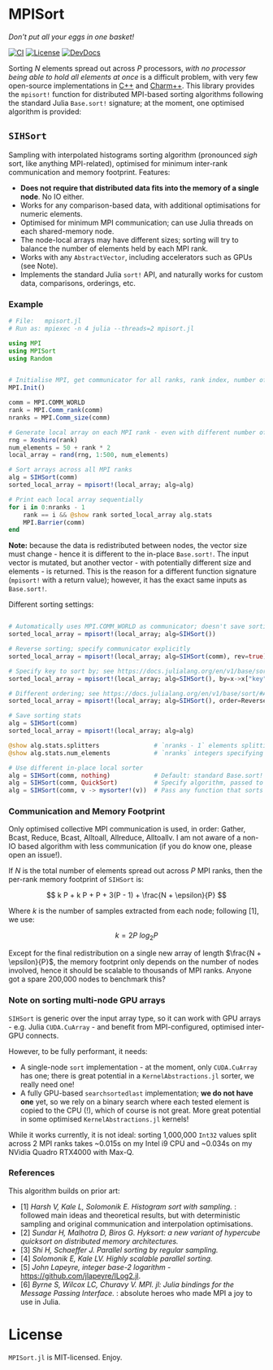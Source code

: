 # MPISort
_Don't put all your eggs in one basket!_

[![CI](https://github.com/anicusan/MPISort.jl/actions/workflows/ci.yml/badge.svg)](https://github.com/anicusan/MPISort.jl/actions/workflows/ci.yml)
[![License](https://img.shields.io/github/license/anicusan/MPISort.jl)](https://github.com/anicusan/MPISort.jl)
[![DevDocs](https://img.shields.io/badge/docs-dev-blue.svg)](https://anicusan.github.io/MPISort.jl/dev/)


Sorting $N$ elements spread out across $P$ processors, _with no processor being able to hold all
elements at once_ is a difficult problem, with very few open-source implementations in
[C++](https://github.com/hsundar/usort) and [Charm++](https://github.com/vipulharsh/HSS). This
library provides the `mpisort!` function for distributed MPI-based sorting algorithms following the
standard Julia `Base.sort!` signature; at the moment, one optimised algorithm is provided:


## `SIHSort`

Sampling with interpolated histograms sorting algorithm (pronounced _sigh_ sort, like anything
MPI-related), optimised for minimum inter-rank communication and memory footprint. Features:

- **Does not require that distributed data fits into the memory of a single node**. No IO either.
- Works for any comparison-based data, with additional optimisations for numeric elements.
- Optimised for minimum MPI communication; can use Julia threads on each shared-memory node.
- The node-local arrays may have different sizes; sorting will try to balance the number of elements held by each MPI rank.
- Works with any `AbstractVector`, including accelerators such as GPUs (see Note).
- Implements the standard Julia `sort!` API, and naturally works for custom data, comparisons, orderings, etc.


### Example

```julia
# File:   mpisort.jl
# Run as: mpiexec -n 4 julia --threads=2 mpisort.jl

using MPI
using MPISort
using Random


# Initialise MPI, get communicator for all ranks, rank index, number of ranks
MPI.Init()

comm = MPI.COMM_WORLD
rank = MPI.Comm_rank(comm)
nranks = MPI.Comm_size(comm)

# Generate local array on each MPI rank - even with different number of elements
rng = Xoshiro(rank)
num_elements = 50 + rank * 2
local_array = rand(rng, 1:500, num_elements)

# Sort arrays across all MPI ranks
alg = SIHSort(comm)
sorted_local_array = mpisort!(local_array; alg=alg)

# Print each local array sequentially
for i in 0:nranks - 1
    rank == i && @show rank sorted_local_array alg.stats
    MPI.Barrier(comm)
end

```

**Note:** because the data is redistributed between nodes, the vector size must change - hence it
is different to the in-place `Base.sort!`. The input vector is mutated, but another vector - with
potentially different size and elements - is returned. This is the reason for a different function
signature (`mpisort!` with a return value); however, it has the exact same inputs as `Base.sort!`.


Different sorting settings:

```julia

# Automatically uses MPI.COMM_WORLD as communicator; doesn't save sorting stats
sorted_local_array = mpisort!(local_array; alg=SIHSort())

# Reverse sorting; specify communicator explicitly
sorted_local_array = mpisort!(local_array; alg=SIHSort(comm), rev=true)

# Specify key to sort by; see https://docs.julialang.org/en/v1/base/sort/
sorted_local_array = mpisort!(local_array; alg=SIHSort(), by=x->x["key"])

# Different ordering; see https://docs.julialang.org/en/v1/base/sort/#Alternate-orderings
sorted_local_array = mpisort!(local_array; alg=SIHSort(), order=Reverse)

# Save sorting stats
alg = SIHSort(comm)
sorted_local_array = mpisort!(local_array; alg=alg)

@show alg.stats.splitters               # `nranks - 1` elements splitting arrays between nodes
@show alg.stats.num_elements            # `nranks` integers specifying number of elements on each node

# Use different in-place local sorter
alg = SIHSort(comm, nothing)            # Default: standard Base.sort!
alg = SIHSort(comm, QuickSort)          # Specify algorithm, passed to Base.sort!(...; alg=<Algorithm>)
alg = SIHSort(comm, v -> mysorter!(v))  # Pass any function that sorts a local vector in-place

```


### Communication and Memory Footprint

Only optimised collective MPI communication is used, in order: Gather, Bcast, Reduce, Bcast,
Alltoall, Allreduce, Alltoallv. I am not aware of a non-IO based algorithm with less communication
(if you do know one, please open an issue!).

If $N$ is the total number of elements spread out across $P$ MPI ranks, then the per-rank memory
footprint of `SIHSort` is:

$$ k P + k P + P + 3(P - 1) + \frac{N + \epsilon}{P} $$

Where $k$ is the number of samples extracted from each node; following [1], we use:

$$ k = 2P \ log_2 P $$

Except for the final redistribution on a single new array of length $\frac{N + \epsilon}{P}$, the
memory footprint only depends on the number of nodes involved, hence it should be scalable to
thousands of MPI ranks. Anyone got a spare 200,000 nodes to benchmark this?


### Note on sorting multi-node GPU arrays

`SIHSort` is generic over the input array type, so it can work with GPU arrays - e.g. Julia
`CUDA.CuArray` - and benefit from MPI-configured, optimised inter-GPU connects.

However, to be fully performant, it needs:
- A single-node `sort` implementation - at the moment, only `CUDA.CuArray` has one; there is great potential in a `KernelAbstractions.jl` sorter, we really need one!
- A fully GPU-based `searchsortedlast` implementation; **we do not have one** yet, so we rely on a binary search where each tested element is copied to the CPU (!), which of course is not great. More great potential in some optimised `KernelAbstractions.jl` kernels!

While it works currently, it is not ideal: sorting 1,000,000 `Int32` values split across 2 MPI
ranks takes \~0.015s on my Intel i9 CPU and \~0.034s on my NVidia Quadro RTX4000 with Max-Q.


### References

This algorithm builds on prior art:

- [1] _Harsh V, Kale L, Solomonik E. Histogram sort with sampling._ : followed main ideas and theoretical results, but with deterministic sampling and original communication and interpolation optimisations.
- [2] _Sundar H, Malhotra D, Biros G. Hyksort: a new variant of hypercube quicksort on distributed memory architectures._
- [3] _Shi H, Schaeffer J. Parallel sorting by regular sampling._
- [4] _Solomonik E, Kale LV. Highly scalable parallel sorting._
- [5] _John Lapeyre, integer base-2 logarithm_ - https://github.com/jlapeyre/ILog2.jl.
- [6] _Byrne S, Wilcox LC, Churavy V. MPI. jl: Julia bindings for the Message Passing Interface._ : absolute heroes who made MPI a joy to use in Julia.


# License

`MPISort.jl` is MIT-licensed. Enjoy.
